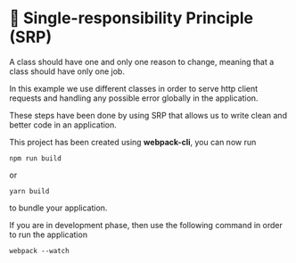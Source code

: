 # 🚀 Single-responsibility Principle (SRP)

A class should have one and only one reason to change, meaning that a class should have only one job.

In this example we use different classes in order to serve http client requests and handling any possible error globally in the application. 

These steps have been done by using SRP that allows us to write clean and better code in an application.

This project has been created using **webpack-cli**, you can now run

```
npm run build
```

or

```
yarn build
```

to bundle your application.

If you are in development phase, then use the following command in order to run the application

```
webpack --watch
```

